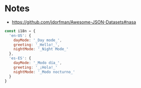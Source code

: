 # Notes

* https://github.com/jdorfman/Awesome-JSON-Datasets#nasa

```js
const i18n = {
  'en-US': {
    dayMode: '_Day mode_',
    greeting: '_Hello!_',
    nightMode: '_Night Mode_'
  },
  'es-ES': {
    dayMode: '_Modo día_',
    greeting: '_¡Hola!_'
    nightMode: '_Modo nocturno_'
  }
}
```
